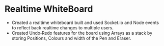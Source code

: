 # Realtime WhiteBoard
*  Created a realtime whiteboard built and used Socket.io and
   Node events to reflect back realtime changes to multiple users.
*  Created Undo‐Redo features for the board using Arrays as 
   a stack by storing Positions, Colours and width of the Pen and
   Eraser.
